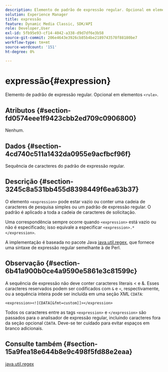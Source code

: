 ```yaml
---
description: Elemento de padrão de expressão regular. Opcional em elementos <rule> .
solution: Experience Manager
title: expressão
feature: Dynamic Media Classic, SDK/API
role: Developer,User
exl-id: 5fb95e93-cf14-4042-a338-d9d7df6e3b58
source-git-commit: 206e4643e3926cb85b4be2189743578f88180be7
workflow-type: tm+mt
source-wordcount: '151'
ht-degree: 0%

---
```


# expressão{#expression}

Elemento de padrão de expressão regular. Opcional em elementos `<rule>`.

## Atributos {#section-fd0574eee1f9423cbb2ed709c0906800}

Nenhum.

## Dados {#section-4cd740c511a1432da0955e9acfbcf96f}

Sequência de caracteres do padrão de expressão regular.

## Descrição {#section-3245c8a531bb455d8398449f6ea63b37}

O elemento `<expression>` pode estar vazio ou conter uma cadeia de caracteres de pesquisa simples ou um padrão de expressão regular. O padrão é aplicado a toda a cadeia de caracteres de solicitação.

Uma correspondência sempre ocorre quando `<expression>` está vazio ou não é especificado; isso equivale a especificar `<expression>.*</expression>`.

A implementação é baseada no pacote Java [java.util.regex](../../../../../ir-api/material-cat/image-rendering-api-ref/c-ir-material-catalog/c-ir-rule-set-reference/r-ir-expression.md#reference-49867deecb58412bbdc2ced564bbea3e), que fornece uma sintaxe de expressão regular semelhante à de Perl.

## Observação {#section-6b41a900b0ce4a9590e5861e3c81599c}

A sequência de expressão não deve conter caracteres literais &lt; e &amp;. Esses caracteres reservados podem ser codificados com `&` e `<`, respectivamente, ou a sequência inteira pode ser incluída em uma seção XML `CDATA`:

`<expression><![CDATA[&fmt=custom]]></expression>`

Todos os caracteres entre as tags `<expression>` e `</expression>` são passados para o analisador de expressão regular, incluindo caracteres fora da seção opcional `CDATA`. Deve-se ter cuidado para evitar espaços em branco adicionais.

## Consulte também {#section-15a9fea18e644b8e9c498f5fd88e2eaa}

[java.util.regex](https://www2.cs.duke.edu/csed/java/jdk1.4.2/docs/api/)
